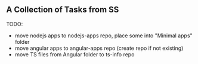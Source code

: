 
## A Collection of Tasks from SS

TODO:
- move nodejs apps to nodejs-apps repo, place some into "Minimal apps" folder
- move angular apps to angular-apps repo (create repo if not existing)
- move TS files from Angular folder to ts-info repo
